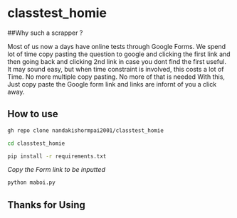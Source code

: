 # classtest_homie

##Why such a scrapper ?

Most of us now a days have online tests through Google Forms. We spend lot of time copy pasting the question to google and clicking the first link and then going back and clicking 2nd link in case you dont find the first useful. It may sound easy, but when time constraint is involved, this costs a lot of Time. 
No more multiple copy pasting. 
No more of that is needed
With this,
Just copy paste the Google form link and links are infornt of you a click away.

## How to use
```bash
gh repo clone nandakishormpai2001/classtest_homie

cd classtest_homie

pip install -r requirements.txt
```
<i>Copy the Form  link to be inputted</i> 

```bash
python maboi.py
```
## Thanks for Using
